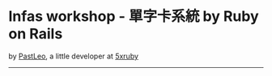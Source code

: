 Infas workshop - 單字卡系統 by Ruby on Rails
=====

by [PastLeo](https://pastleo.me), a little developer at [5xruby](https://5xruby.tw)

---


